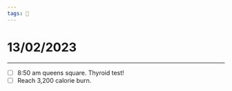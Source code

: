 ```yaml
---
tags: 📆
---
```


# 13/02/2023
---

- [ ] 8:50 am queens square. Thyroid test!
- [ ] Reach 3,200 calorie burn.

